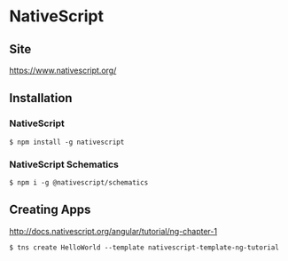 # NativeScript

## Site

https://www.nativescript.org/

## Installation

### NativeScript

```
$ npm install -g nativescript
```

### NativeScript Schematics

```
$ npm i -g @nativescript/schematics
```

## Creating Apps

http://docs.nativescript.org/angular/tutorial/ng-chapter-1

```
$ tns create HelloWorld --template nativescript-template-ng-tutorial
```

